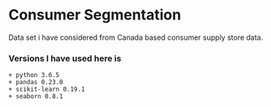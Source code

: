 Consumer Segmentation
========================

  Data set i have considered from Canada based consumer supply store data.

### Versions I have used here is

	+ python 3.6.5
	+ pandas 0.23.0
	+ scikit-learn 0.19.1
	+ seaborn 0.8.1